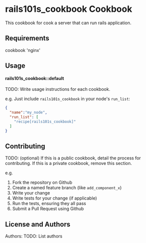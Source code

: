 rails101s_cookbook Cookbook
===========================

This cookbook for cook a server that can run rails application.

Requirements
------------

cookbook 'nginx'


Usage
-----
#### rails101s_cookbook::default
TODO: Write usage instructions for each cookbook.

e.g.
Just include `rails101s_cookbook` in your node's `run_list`:

```json
{
  "name":"my_node",
  "run_list": [
    "recipe[rails101s_cookbook]"
  ]
}
```

Contributing
------------
TODO: (optional) If this is a public cookbook, detail the process for contributing. If this is a private cookbook, remove this section.

e.g.
1. Fork the repository on Github
2. Create a named feature branch (like `add_component_x`)
3. Write your change
4. Write tests for your change (if applicable)
5. Run the tests, ensuring they all pass
6. Submit a Pull Request using Github

License and Authors
-------------------
Authors: TODO: List authors
